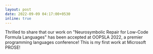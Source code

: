 ```yaml
---
layout: post
date: 2022-09-09 04:17:00+0530
inline: true
---
```


Thrilled to share that our work on "Neurosymbolic Repair for Low-Code Formula Languages" has been
accepted at OOPSLA 2022, a premier programming languages conference! This is my first work at Microsoft
PROSE!